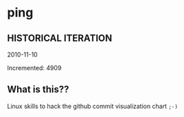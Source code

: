 # ping

## HISTORICAL ITERATION
2010-11-10

Incremented: 4909

## What is this?? 
Linux skills to hack the github commit visualization chart `;-)`
